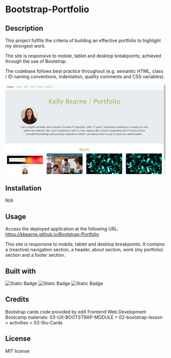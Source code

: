 # Bootstrap-Portfolio

## Description

This project fullfils the criteria of building an effective portfolio to highlight my strongest work.

The site is responsive to mobile, tablet and desktop breakpoints; achieved through the use of Bootstrap.

The codebase follows best practice throughout (e.g. semantic HTML, class / ID naming conventions, indentation, quality comments and CSS variables).

![Screenshot of the website](./assets/images/deployedApplicationScreenshot.png)

## Installation

N/A

## Usage

Access the deployed application at the following URL: https://kbearne.github.io/Bootstrap-Portfolio

This site is responsive to mobile, tablet and desktop breakpoints. It contains a (reactive) navigation section, a header, about section, work (my portfolio) section and a footer section.

## Built with

![Static Badge](https://img.shields.io/badge/HTML-blue) ![Static Badge](https://img.shields.io/badge/CSS-blue) ![Static Badge](https://img.shields.io/badge/Bootstrap-blue)

## Credits

Bootstrap cards code provided by edX Frontend Web Development Bootcamp materials: 03-UX-BOOTSTRAP-MODULE > 02-bootstrap-lesson > activities > 03-Stu-Cards

## License

MIT license